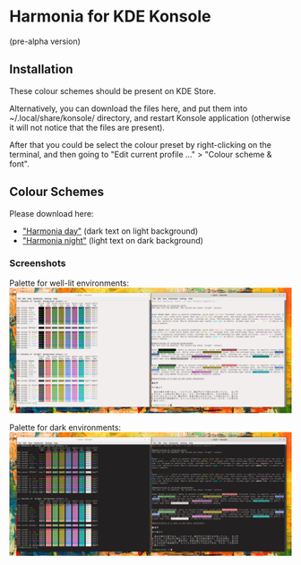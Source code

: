 # Harmonia for KDE Konsole
(pre-alpha version)

## Installation

These colour schemes should be present on KDE Store.

Alternatively, you can download the files here, and put them into ~/.local/share/konsole/ directory,
and restart Konsole application (otherwise it will not notice that the files are present).

After that you could be select the colour preset by right-clicking on the terminal, and then going to
"Edit current profile ..." > "Colour scheme & font".

## Colour Schemes

Please download here:

* ["Harmonia day"](harmonia-day.colorscheme) (dark text on light background)
* ["Harmonia night"](harmonia-night.colorscheme) (light text on dark background)


### Screenshots

Palette for well-lit environments:
[![Harmonia "day" demo](Harmonia-day.png)](Harmonia-day.png)

Palette for dark environments:
[![Harmonia "night" demo](Harmonia-night.png)](Harmonia-night.png)